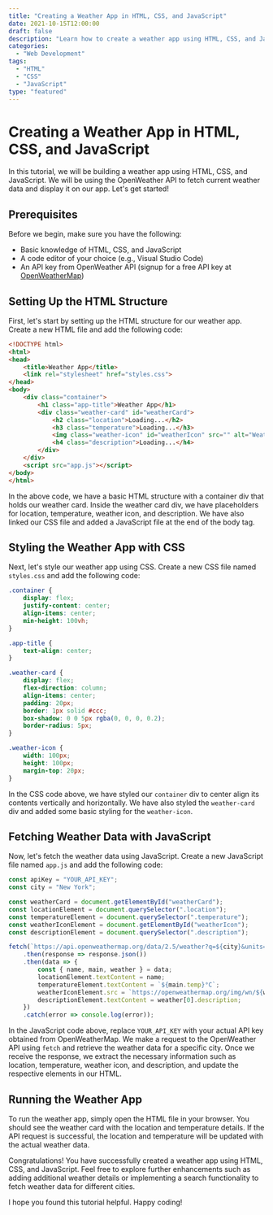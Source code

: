 ```yaml
--- 
title: "Creating a Weather App in HTML, CSS, and JavaScript"
date: 2021-10-15T12:00:00
draft: false
description: "Learn how to create a weather app using HTML, CSS, and JavaScript to display current weather information."
categories:
  - "Web Development"
tags:
  - "HTML"
  - "CSS"
  - "JavaScript"
type: "featured"
--- 
```


# Creating a Weather App in HTML, CSS, and JavaScript

In this tutorial, we will be building a weather app using HTML, CSS, and JavaScript. We will be using the OpenWeather API to fetch current weather data and display it on our app. Let's get started!

## Prerequisites

Before we begin, make sure you have the following:

- Basic knowledge of HTML, CSS, and JavaScript
- A code editor of your choice (e.g., Visual Studio Code)
- An API key from OpenWeather API (signup for a free API key at [OpenWeatherMap](https://openweathermap.org/))

## Setting Up the HTML Structure

First, let's start by setting up the HTML structure for our weather app. Create a new HTML file and add the following code:

```html
<!DOCTYPE html>
<html>
<head>
    <title>Weather App</title>
    <link rel="stylesheet" href="styles.css">
</head>
<body>
    <div class="container">
        <h1 class="app-title">Weather App</h1>
        <div class="weather-card" id="weatherCard">
            <h2 class="location">Loading...</h2>
            <h3 class="temperature">Loading...</h3>
            <img class="weather-icon" id="weatherIcon" src="" alt="Weather Icon">
            <h4 class="description">Loading...</h4>
        </div>
    </div>
    <script src="app.js"></script>
</body>
</html>
```

In the above code, we have a basic HTML structure with a container div that holds our weather card. Inside the weather card div, we have placeholders for location, temperature, weather icon, and description. We have also linked our CSS file and added a JavaScript file at the end of the body tag.

## Styling the Weather App with CSS

Next, let's style our weather app using CSS. Create a new CSS file named `styles.css` and add the following code:

```css
.container {
    display: flex;
    justify-content: center;
    align-items: center;
    min-height: 100vh;
}

.app-title {
    text-align: center;
}

.weather-card {
    display: flex;
    flex-direction: column;
    align-items: center;
    padding: 20px;
    border: 1px solid #ccc;
    box-shadow: 0 0 5px rgba(0, 0, 0, 0.2);
    border-radius: 5px;
}

.weather-icon {
    width: 100px;
    height: 100px;
    margin-top: 20px;
}

```

In the CSS code above, we have styled our `container` div to center align its contents vertically and horizontally. We have also styled the `weather-card` div and added some basic styling for the `weather-icon`.

## Fetching Weather Data with JavaScript

Now, let's fetch the weather data using JavaScript. Create a new JavaScript file named `app.js` and add the following code:

```javascript
const apiKey = "YOUR_API_KEY";
const city = "New York";

const weatherCard = document.getElementById("weatherCard");
const locationElement = document.querySelector(".location");
const temperatureElement = document.querySelector(".temperature");
const weatherIconElement = document.getElementById("weatherIcon");
const descriptionElement = document.querySelector(".description");

fetch(`https://api.openweathermap.org/data/2.5/weather?q=${city}&units=metric&appid=${apiKey}`)
    .then(response => response.json())
    .then(data => {
        const { name, main, weather } = data;
        locationElement.textContent = name;
        temperatureElement.textContent = `${main.temp}°C`;
        weatherIconElement.src = `https://openweathermap.org/img/wn/${weather[0].icon}.png`;
        descriptionElement.textContent = weather[0].description;
    })
    .catch(error => console.log(error));
```

In the JavaScript code above, replace `YOUR_API_KEY` with your actual API key obtained from OpenWeatherMap. We make a request to the OpenWeather API using `fetch` and retrieve the weather data for a specific city. Once we receive the response, we extract the necessary information such as location, temperature, weather icon, and description, and update the respective elements in our HTML.

## Running the Weather App

To run the weather app, simply open the HTML file in your browser. You should see the weather card with the location and temperature details. If the API request is successful, the location and temperature will be updated with the actual weather data.

Congratulations! You have successfully created a weather app using HTML, CSS, and JavaScript. Feel free to explore further enhancements such as adding additional weather details or implementing a search functionality to fetch weather data for different cities.

I hope you found this tutorial helpful. Happy coding!


